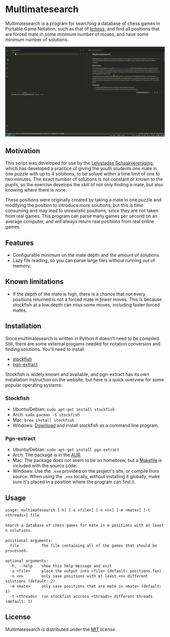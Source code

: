 # Multimatesearch
Multimatesearch is a program for searching a database of chess games in Portable
Game Notation, such as that of [lichess](https://database.lichess.org/), and
find all positions that are forced mate in some minimum number of moves, and
have some minimum number of solutions.

![](img/example.gif)

## Motivation
This script was developed for use by the
[Lelystadse Schaakvereniging](http://lelystadseschaakvereniging.nl/), which has
developed a practice of giving the youth students one mate in one puzzle with up
to 4 solutions, to be solved within a time limit of one to two minutes. The
exact number of solutions is not constant or known to the pupils, so the
exercise develops the skill of not only finding a mate, but also knowing where
there is none.

These positions were originally created by taking a mate in one puzzle and
modifying the position to introduce more solutions, but this is time consuming
and may lead to unrealistic positions, since they are not taken from real games.
This program can parse many games per second on an average computer, and will
always return real positions from real online games.

## Features
* Configurable minimum on the mate depth and the amount of solutions.
* Lazy file reading, so you can parse large files without running out of memory.

## Known limitations
* If the depth of the mate is high, there is a chance that not every positions
    returned is not a forced mate in *fewer* moves. This is because stockfish
    at a low depth can miss some moves, including faster forced mates.

## Installation
Since multimatesearch is written in Python it doesn't need to be compiled.
Still, there are some external progams needed for notation conversion and
finding solutions. You'll need to install

* [stockfish](https://stockfishchess.org/)
* [pgn-extract](https://www.cs.kent.ac.uk/people/staff/djb/pgn-extract/)

Stockfish is widely known and available, and pgn-extract has its own
installation instruction on the website, but here is a quick overview for some
popular operating systems:

### Stockfish
* Ubuntu/Debian: `sudo apt-get install stockfish`
* Arch: `sudo pacman -S stockfish`
* Mac: `brew install stockfish`
* Windows: [Download](https://stockfishchess.org/download/) and install
    stockfish as a command line program.

### Pgn-extract
* Ubuntu/Debian: `sudo apt-get install pgn-extract`
* Arch: The package is in the
    [AUR](https://aur.archlinux.org/packages/pgn-extract/).
* Mac: The package does not seem to be on homebrew, but a
    [Makefile](https://en.wikipedia.org/wiki/Make_(software)) is included with
    the source code.
* Windows: Use the `.exe` provided on the project's site, or compile from
    source. When using the `.exe` locally, without installing it globally, make
    sure it's placed in a position where the program can find it.

## Usage
```
usage: multimatesearch [-h] [-o <file>] [-n <n>] [-m <mate>] [-t <threads>] file

Search a database of chess games for mate in m positions with at least n solutions.

positional arguments:
  file          The file containing all of the games that should be processed.

optional arguments:
  -h, --help    show this help message and exit
  -o <file>     place the output into <file> (default: positions.fen)
  -n <n>        only save positions with at least <n> different solutions (default: 2)
  -m <mate>     only save positions that are mate in <mate> (default: 1)
  -t <threads>  run stockfish accross <threads> different threads (default: 1)
```

## License
Multimatesearch is distributed under the
[MIT](https://choosealicense.com/licenses/mit/) license.
